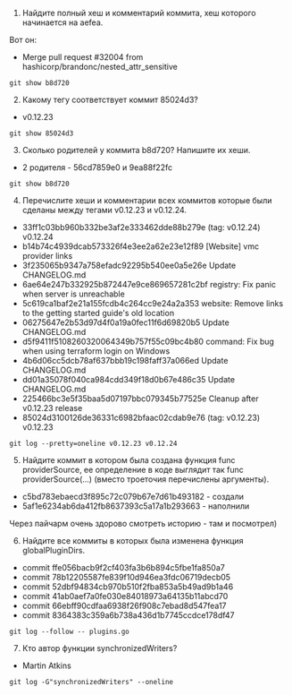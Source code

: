 1. Найдите полный хеш и комментарий коммита, хеш которого начинается на aefea.

Вот он:

- Merge pull request #32004 from hashicorp/brandonc/nested_attr_sensitive

```git show b8d720```

2. Какому тегу соответствует коммит 85024d3?

- v0.12.23

```git show 85024d3```

3. Сколько родителей у коммита b8d720? Напишите их хеши.

- 2 родителя - 56cd7859e0 и 9ea88f22fc

```git show b8d720```

4. Перечислите хеши и комментарии всех коммитов которые были сделаны между тегами v0.12.23 и v0.12.24.

- 33ff1c03bb960b332be3af2e333462dde88b279e (tag: v0.12.24) v0.12.24
- b14b74c4939dcab573326f4e3ee2a62e23e12f89 [Website] vmc provider links
- 3f235065b9347a758efadc92295b540ee0a5e26e Update CHANGELOG.md
- 6ae64e247b332925b872447e9ce869657281c2bf registry: Fix panic when server is unreachable
- 5c619ca1baf2e21a155fcdb4c264cc9e24a2a353 website: Remove links to the getting started guide's old location
- 06275647e2b53d97d4f0a19a0fec11f6d69820b5 Update CHANGELOG.md
- d5f9411f5108260320064349b757f55c09bc4b80 command: Fix bug when using terraform login on Windows
- 4b6d06cc5dcb78af637bbb19c198faff37a066ed Update CHANGELOG.md
- dd01a35078f040ca984cdd349f18d0b67e486c35 Update CHANGELOG.md
- 225466bc3e5f35baa5d07197bbc079345b77525e Cleanup after v0.12.23 release
- 85024d3100126de36331c6982bfaac02cdab9e76 (tag: v0.12.23) v0.12.23

```git log --pretty=oneline v0.12.23 v0.12.24```

5. Найдите коммит в котором была создана функция func providerSource, ее определение в коде выглядит 
так func providerSource(...) (вместо троеточия перечислены аргументы).

- c5bd783ebaecd3f895c72c079b67e7d61b493182 - создали
- 5af1e6234ab6da412fb8637393c5a17a1b293663 - наполнили

Через пайчарм очень здорово смотреть историю - там и посмотрел)

6. Найдите все коммиты в которых была изменена функция globalPluginDirs.

- commit ffe056bacb9f2cf403fa3b6b894c5fbe1fa850a7
- commit 78b12205587fe839f10d946ea3fdc06719decb05
- commit 52dbf94834cb970b510f2fba853a5b49ad9b1a46
- commit 41ab0aef7a0fe030e84018973a64135b11abcd70
- commit 66ebff90cdfaa6938f26f908c7ebad8d547fea17
- commit 8364383c359a6b738a436d1b7745ccdce178df47


```git log --follow -- plugins.go```

7. Кто автор функции synchronizedWriters?

- Martin Atkins

```git log -G"synchronizedWriters" --oneline```